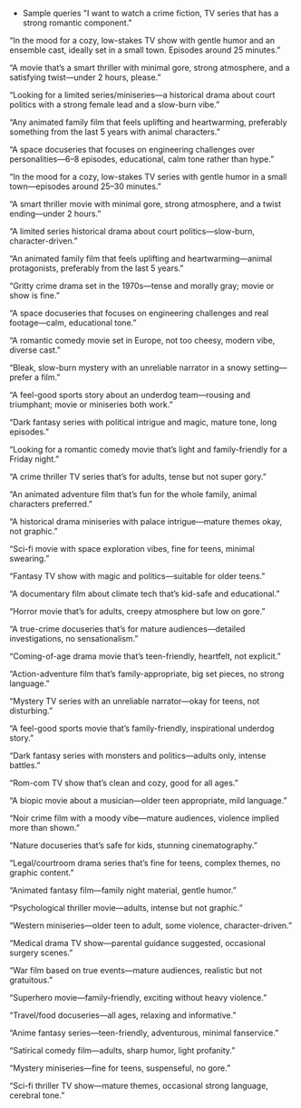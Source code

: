 * Sample queries
 "I want to watch a crime fiction, TV series that has a strong romantic component."

 “In the mood for a cozy, low-stakes TV show with gentle humor and an ensemble cast, ideally set in a small town. Episodes around 25 minutes.”

“A movie that’s a smart thriller with minimal gore, strong atmosphere, and a satisfying twist—under 2 hours, please.”

“Looking for a limited series/miniseries—a historical drama about court politics with a strong female lead and a slow-burn vibe.”

“Any animated family film that feels uplifting and heartwarming, preferably something from the last 5 years with animal characters.”

“A space docuseries that focuses on engineering challenges over personalities—6–8 episodes, educational, calm tone rather than hype.”

“In the mood for a cozy, low-stakes TV series with gentle humor in a small town—episodes around 25–30 minutes.”

“A smart thriller movie with minimal gore, strong atmosphere, and a twist ending—under 2 hours.”

“A limited series historical drama about court politics—slow-burn, character-driven.”

“An animated family film that feels uplifting and heartwarming—animal protagonists, preferably from the last 5 years.”

“Gritty crime drama set in the 1970s—tense and morally gray; movie or show is fine.”

“A space docuseries that focuses on engineering challenges and real footage—calm, educational tone.”

“A romantic comedy movie set in Europe, not too cheesy, modern vibe, diverse cast.”

“Bleak, slow-burn mystery with an unreliable narrator in a snowy setting—prefer a film.”

“A feel-good sports story about an underdog team—rousing and triumphant; movie or miniseries both work.”

“Dark fantasy series with political intrigue and magic, mature tone, long episodes.”

“Looking for a romantic comedy movie that’s light and family-friendly for a Friday night.”

“A crime thriller TV series that’s for adults, tense but not super gory.”

“An animated adventure film that’s fun for the whole family, animal characters preferred.”

“A historical drama miniseries with palace intrigue—mature themes okay, not graphic.”

“Sci-fi movie with space exploration vibes, fine for teens, minimal swearing.”

“Fantasy TV show with magic and politics—suitable for older teens.”

“A documentary film about climate tech that’s kid-safe and educational.”

“Horror movie that’s for adults, creepy atmosphere but low on gore.”

“A true-crime docuseries that’s for mature audiences—detailed investigations, no sensationalism.”

“Coming-of-age drama movie that’s teen-friendly, heartfelt, not explicit.”

“Action-adventure film that’s family-appropriate, big set pieces, no strong language.”

“Mystery TV series with an unreliable narrator—okay for teens, not disturbing.”

“A feel-good sports movie that’s family-friendly, inspirational underdog story.”

“Dark fantasy series with monsters and politics—adults only, intense battles.”

“Rom-com TV show that’s clean and cozy, good for all ages.”

“A biopic movie about a musician—older teen appropriate, mild language.”

“Noir crime film with a moody vibe—mature audiences, violence implied more than shown.”

“Nature docuseries that’s safe for kids, stunning cinematography.”

“Legal/courtroom drama series that’s fine for teens, complex themes, no graphic content.”

“Animated fantasy film—family night material, gentle humor.”

“Psychological thriller movie—adults, intense but not graphic.”

“Western miniseries—older teen to adult, some violence, character-driven.”

“Medical drama TV show—parental guidance suggested, occasional surgery scenes.”

“War film based on true events—mature audiences, realistic but not gratuitous.”

“Superhero movie—family-friendly, exciting without heavy violence.”

“Travel/food docuseries—all ages, relaxing and informative.”

“Anime fantasy series—teen-friendly, adventurous, minimal fanservice.”

“Satirical comedy film—adults, sharp humor, light profanity.”

“Mystery miniseries—fine for teens, suspenseful, no gore.”

“Sci-fi thriller TV show—mature themes, occasional strong language, cerebral tone.”